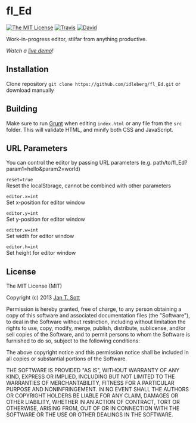 # fl_Ed

[![The MIT License](https://img.shields.io/badge/license-MIT-orange.svg?style=flat-square)](http://opensource.org/licenses/MIT)
[![Travis](https://img.shields.io/travis/idleberg/fl_Ed.svg?style=flat-square)](https://travis-ci.org/idleberg/fl_Ed)
[![David](https://img.shields.io/david/dev/idleberg/fl_Ed.svg?style=flat-square)](https://david-dm.org/idleberg/fl_Ed#info=devDependencies)

Work-in-progress editor, stilfar from anything productive.

*Watch a [live demo](http://idleberg.github.io/fl_Ed/)!*

## Installation

Clone repository `git clone https://github.com/idleberg/fl_Ed.git` or download manually

## Building

Make sure to run [Grunt](http://gruntjs.com/) when editing `index.html` or any file from the `src` folder. This will validate HTML, and minify both CSS and JavaScript.

## URL Parameters

You can control the editor by passing URL parameters (e.g. path/to/fl_Ed?param1=hello&param2=world)

`reset=true`  
Reset the localStorage, cannot be combined with other parameters

`editor.x=int`  
Set x-position for editor window

`editor.y=int`  
Set y-position for editor window

`editor.w=int`  
Set width for editor window

`editor.h=int`  
Set height for editor window

## License

The MIT License (MIT)

Copyright (c) 2013 [Jan T. Sott](http://github.com/idleberg/fl_Ed)

Permission is hereby granted, free of charge, to any person obtaining a copy
of this software and associated documentation files (the "Software"), to deal
in the Software without restriction, including without limitation the rights
to use, copy, modify, merge, publish, distribute, sublicense, and/or sell
copies of the Software, and to permit persons to whom the Software is
furnished to do so, subject to the following conditions:

The above copyright notice and this permission notice shall be included in
all copies or substantial portions of the Software.

THE SOFTWARE IS PROVIDED "AS IS", WITHOUT WARRANTY OF ANY KIND, EXPRESS OR
IMPLIED, INCLUDING BUT NOT LIMITED TO THE WARRANTIES OF MERCHANTABILITY,
FITNESS FOR A PARTICULAR PURPOSE AND NONINFRINGEMENT. IN NO EVENT SHALL THE
AUTHORS OR COPYRIGHT HOLDERS BE LIABLE FOR ANY CLAIM, DAMAGES OR OTHER
LIABILITY, WHETHER IN AN ACTION OF CONTRACT, TORT OR OTHERWISE, ARISING FROM,
OUT OF OR IN CONNECTION WITH THE SOFTWARE OR THE USE OR OTHER DEALINGS IN
THE SOFTWARE.